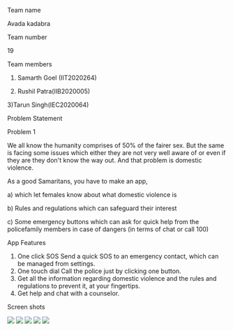 Team name

Avada kadabra

Team number

19

Team members

1) Samarth Goel (IIT2020264)

2) Rushil Patra(IIB2020005)

3)Tarun Singh(IEC2020064)

Problem Statement

Problem 1

We all know the humanity comprises of 50% of the fairer sex. But the same is facing some issues which either they are not very well aware of or even if they are they don&#39;t know the way out. And that problem is domestic violence.

As a good Samaritans, you have to make an app,

a) which let females know about what domestic violence is

b) Rules and regulations which can safeguard their interest

c) Some emergency buttons which can ask for quick help from the policefamily members in case of dangers (in terms of chat or call 100)

App Features

1. One click SOS Send a quick SOS to an emergency contact, which can be managed from settings.
2. One touch dial Call the police just by clicking one button.
3. Get all the information regarding domestic violence and the rules and regulations to prevent it, at your fingertips.
4. Get help and chat with a counselor.

Screen shots

![](RackMultipart20210408-4-1it2egn_html_7d64a9b32db096c1.jpg) ![](RackMultipart20210408-4-1it2egn_html_ab7b7b7834c2ed3e.jpg) ![](RackMultipart20210408-4-1it2egn_html_a7911e003d58fc93.jpg) ![](RackMultipart20210408-4-1it2egn_html_a3d598777d3c8759.jpg) ![](RackMultipart20210408-4-1it2egn_html_b3d38e4dde6bb97f.jpg)